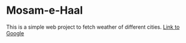 # Mosam-e-Haal
This is a simple web project to fetch weather of different cities.
[Link to Google](https://www.google.com)
